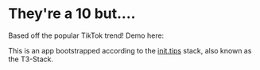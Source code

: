 # They're a 10 but....

Based off the popular TikTok trend! Demo here: 



This is an app bootstrapped according to the [init.tips](https://init.tips) stack, also known as the T3-Stack.

